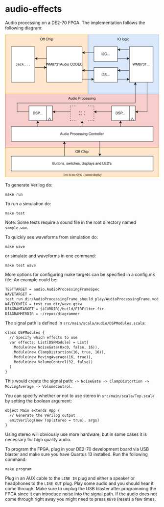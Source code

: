 # audio-effects
Audio processing on a DE2-70 FPGA. The implementation follows the following diagram:

![Diagram](docs/audio-effects-diagram.svg)

To generate Verilog do:
```
make run
```

To run a simulation do:
```
make test
```
Note: Some tests require a sound file in the root directory named ```sample.wav```.

To quickly see waveforms from simulation do:
```
make wave
```
or simulate and waveforms in one command:
```
make test wave
```

More options for configuring make targets can be specified in a config.mk file. An example could be:
```
TESTTARGET = audio.AudioProcessingFrameSpec
WAVETARGET = test_run_dir/AudioProcessingFrame_should_play/AudioProcessingFrame.vcd
WAVECONFIG = test_run_dir/wave.gtkw
DIAGRAMTARGET = $(CURDIR)/build/FIRFilter.fir
DIAGRAMMERDIR = ~/repos/diagrammer
```

The signal path is defined in ```src/main/scala/audio/DSPModules.scala```:
```
class DSPModules {
  // Specify which effects to use
  var effects: List[DSPModule] = List(
    Module(new NoiseGate(0xc0, false, 16)),
    Module(new ClampDistortion(16, true, 16)),
    Module(new MovingAverage(16, true)),
    Module(new VolumeControl(32, false))
  )
}
```
This would create the signal path: ```-> NoiseGate -> ClampDistortion -> MovingAverage -> VolumeControl```.

You can specify whether or not to use stereo in ```src/main/scala/Top.scala``` by setting the boolean argument:
```
object Main extends App {
  // Generate the Verilog output
  emitVerilog(new Top(stereo = true), args)
}
```
Using stereo will obviously use more hardware, but in some cases it is necessary for high quality audio.

To program the FPGA, plug in your DE2-70 development board via USB blaster and make sure you have Quartus 13 installed. Run the following command:
```
make program
```
Plug in an AUX cable to the ```LINE IN``` plug and either a speaker or headphones to the ```LINE OUT``` plug. Play some audio and you should hear it come through. Make sure to unplug the USB blaster after programming the FPGA since it can introduce noise into the signal path. If the audio does not come through right away you might need to press ```KEY0``` (reset) a few times.